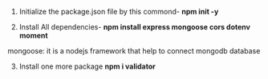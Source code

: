 1. Initialize the package.json file by this commond-
**npm init -y**

2. Install All dependencies-
**npm install express mongoose cors dotenv moment**

mongoose: it is a nodejs framework that help to connect mongodb database

3. Install one  more package
**npm i validator**
